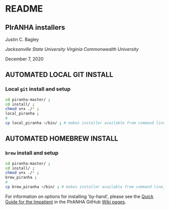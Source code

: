 # README

## PIrANHA installers

Justin C. Bagley

_Jacksonville State University_
_Virginia Commonwealth University_

December 7, 2020

## AUTOMATED LOCAL GIT INSTALL

### Local `git` install and setup

```bash
cd piranha-master/ ;
cd install/ ;
chmod u+x ./* ;
local_piranha ;
#
cp local_piranha ~/bin/ ; # makes installer available from command line, for future use (assuming ~/bin/ is in $PATH, as usual)
```

## AUTOMATED HOMEBREW INSTALL

### `brew` install and setup

```bash
cd piranha-master/ ;
cd install/ ;
chmod u+x ./* ;
brew_piranha ;
#
cp brew_piranha ~/bin/ ; # makes installer available from command line, for future use (assuming ~/bin/ is in $PATH, as usual)
```

For information on options for installing 'by-hand', please see the [Quick Guide for the Impatient](https://github.com/justincbagley/piranha/wiki#quick-guide-for-the-impatient) 
in the PIrANHA GitHub [Wiki pages](https://github.com/justincbagley/piranha/wiki).
